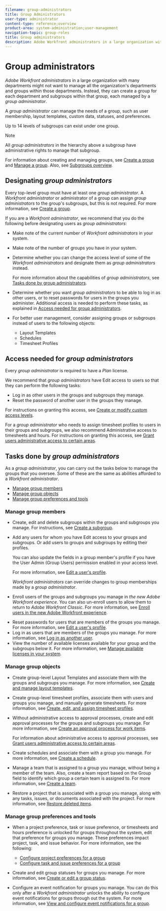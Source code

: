 ```yaml
---
filename: group-administrators
title: Group Administrators
user-type: administrator
content-type: reference;overview
product-area: system-administration;user-management
navigation-topic: group-roles
title: Group administrators
description: Adobe Workfront administrators in a large organization with many departments might not want to manage all the organization's departments and groups within those departments. Instead, they can create a group for each department and subgroups within that group, each managed by a group administrator.
---
```


# Group administrators

*Adobe Workfront administrators* in a large organization with many departments might not want to manage all the organization's departments and groups within those departments. Instead, they can create a group for each department and subgroups within that group, each managed by a *group administrator*.

A *group administrator* can manage the needs of a group, such as user membership, layout templates, custom data, statuses, and preferences.

Up to 14 levels of subgroups can exist under one group.

>[!NOTE]
>
>All *group administrators* in the hierarchy above a subgroup have administrative rights to manage that subgroup.

For information about creating and managing groups, see [Create a group](../../../administration-and-setup/manage-groups/create-and-manage-groups/create-a-group.md) and [Manage a group](../../../administration-and-setup/manage-groups/create-and-manage-groups/manage-a-group.md). Also, see [Subgroups overview](../../../administration-and-setup/manage-groups/groups-overview/subgroups.md).

## Designating *group administrators*

Every top-level group must have at least one *group administrator*. A *Workfront administrator* or administrator of a group can assign *group administrators* to the group's subgroups, but this is not required. For more information, see [Create a group](../../../administration-and-setup/manage-groups/create-and-manage-groups/create-a-group.md).

If you are a *Workfront administrator*, we recommend that you do the following before designating users as *group administrators*:

* Make note of the current number of *Workfront administrators* in your system.
* Make note of the number of groups you have in your system.
* Determine whether you can change the access level of some of the *Workfront administrators* and designate them as *group administrators* instead.

  For more information about the capabilities of *group administrators*, see [Tasks done by group administrators](#capabilities-of-group-owners).

* Determine whether you want *group administrators* to be able to log in as other users, or to reset passwords for users in the groups you administer. Additional access is needed to perform these tasks, as explained in [Access needed for group administrators](#access).
* For better user management, consider assigning groups or subgroups instead of users to the following objects:

  * Layout Templates
  * Schedules
  * Timesheet Profiles

## Access needed for *group administrators*

Every *group administrator* is required to have a *Plan* license.

We recommend that *group administrators* have Edit access to users so that they can perform the following tasks:

* Log in as other users in the groups and subgroups they manage.
* Reset the password of another user in the groups they manage.

For instructions on granting this access, see [Create or modify custom access levels](../../../administration-and-setup/add-users/configure-and-grant-access/create-modify-access-levels.md).

For a *group administrator* who needs to assign timesheet profiles to users in their groups and subgroups, we also recommend Administrative access to timesheets and hours. For instructions on granting this access, see [Grant users administrative access to certain areas](../../../administration-and-setup/add-users/configure-and-grant-access/grant-users-admin-access-certain-areas.md).

## Tasks done by *group administrators*

As a *group administrator*, you can carry out the tasks below to manage the groups that you oversee. Some of these are the same as abilities afforded to a *Workfront administrator*.

* [Manage group members](#managing) 
* [Manage group objects](#managing2) 
* [Manage group preferences and tools](#managing3)

### Manage group members

<ul> 
 <li>Create, edit and delete subgroups within the groups and subgroups you manage. For instructions, see <a href="../../../administration-and-setup/manage-groups/create-and-manage-subgroups/create-a-subgroup.md" class="MCXref xref" xrefformat="{para}">Create a subgroup</a>.</li> 
 <li> <p>Add any users for whom you have Edit access to your groups and subgroups. Or add users to groups and subgroups by editing their profiles. </p> <p>You can also update the fields in a group member's profile if you have the User Admin (Group Users) permission enabled in your access level.</p> <p>For more information, see <a href="../../../administration-and-setup/add-users/create-and-manage-users/edit-a-users-profile.md" class="MCXref xref" xrefformat="{para}">Edit a user's profile</a>.</p> <note type="note">
   <em>Workfront administrators</em> can override changes to group memberships made by a 
   <em>group administrator</em>.
  </note> </li> 
 <li> <p>Enroll users of the groups and subgroups you manage in <em>the new Adobe Workfront experience</em>. You can also un-enroll users to allow them to return to <em>Adobe Workfront Classic</em>. For more information, see <a href="../../../administration-and-setup/add-users/create-and-manage-users/enroll-users-new-workfront-experience.md" class="MCXref xref" xrefformat="{para}">Enroll users in the new Adobe Workfront experience</a>.</p> </li> 
 <li> Reset passwords for users that are members of the groups you manage. For more information, see <a href="../../../administration-and-setup/add-users/create-and-manage-users/edit-a-users-profile.md" class="MCXref xref" xrefformat="{para}">Edit a user's profile</a>.</li> 
 <li> Log in as users that are members of the groups you manage. For more information, see <a href="../../../administration-and-setup/add-users/create-and-manage-users/log-in-as-another-user.md" class="MCXref xref" xrefformat="{para}">Log in as another user</a>.</li> 
 <li>View the number of available licenses available for your group and the subgroups below it. For more information, see <a href="../../../administration-and-setup/get-started-wf-administration/manage-available-licenses-in-your-system.md" class="MCXref xref" xrefformat="{para}">Manage available licenses in your system</a>.</li> 
</ul>

### Manage group objects

* Create group-level Layout Templates and associate them with the groups and subgroups you manage. For more information, see [Create and manage layout templates](../../../administration-and-setup/customize-workfront/use-layout-templates/create-and-manage-layout-templates.md).
* Create group-level timesheet profiles, associate them with users and groups you manage, and manually generate timesheets. For more information, see [Create, edit, and assign timesheet profiles](../../../timesheets/create-and-manage-timesheets/create-timesheet-profiles.md).
* Without administrative access to approval processes, create and edit approval processes for the groups and subgroups you manage. For more information, see [Create an approval process for work items](../../../administration-and-setup/customize-workfront/configure-approval-milestone-processes/create-approval-processes.md).

  For information about administrative access to approval processes, see [Grant users administrative access to certain areas](../../../administration-and-setup/add-users/configure-and-grant-access/grant-users-admin-access-certain-areas.md).

* Create schedules and associate them with a group you manage. For more information, see [Create a schedule](../../../administration-and-setup/set-up-workfront/configure-timesheets-schedules/create-schedules.md).
* Manage a team that is assigned to a group you manage, without being a member of the team. Also, create a team report based on the Group field to identify which group a certain team is assigned to. For more information, see [Create a team](../../../people-teams-and-groups/create-and-manage-teams/create-a-team.md).
* Restore a project that is associated with a group you manage, along with any tasks, issues, or documents associated with the project. For more information, see [Restore deleted items](../../../administration-and-setup/manage-workfront/manage-deleted-items/restore-deleted-items.md).

### Manage group preferences and tools

* When a project preference, task or issue preference, or timesheets and hours preference is unlocked for groups throughout the system, edit that preference for groups you manage. These preferences impact project, task, and issue behavior. For more information, see the following:

  * [Configure project preferences for a group](../../../administration-and-setup/manage-groups/create-and-manage-groups/configure-project-preferences-group.md) 
  * [Configure task and issue preferences for a group](../../../administration-and-setup/manage-groups/create-and-manage-groups/configure-task-issue-preferences-group.md)

* Create and edit group statuses for groups you manage. For more information, see [Create or edit a group status](../../../administration-and-setup/manage-groups/manage-group-statuses/create-or-edit-a-group-status.md).
* Configure an event notification for groups you manage. You can do this only after a *Workfront administrator* unlocks the ability to configure event notifications for groups through out the system. For more information, see [View and configure event notifications for a group](../../../administration-and-setup/manage-groups/create-and-manage-groups/view-and-configure-event-notifications-group.md).


